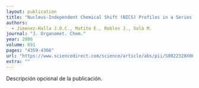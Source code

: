 ```yaml
---
layout: publication
title: "Nucleus-Independent Chemical Shift (NICS) Profiles in a Series of Monocyclic Planar Inorganic Compounds"
authors:
  - Jiménez-Halla J.O.C., Matito E., Robles J., Solà M.
journal: "J. Organomet. Chem."
year: 2006
volume: 691
pages: "4359-4366"
url: "https://www.sciencedirect.com/science/article/abs/pii/S0022328X06000970"
extra: ""
---
```


Descripción opcional de la publicación.
